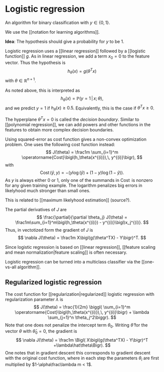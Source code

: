 # Logistic regression

An algorithm for binary classification with $y \in \{0,\,1\}$. 

We use the [[notation for learning algorithms]].

**Idea**: The hypothesis should give a probability for $y$ to be $1$. 

Logistic regression uses a [[linear regression]] followed by a [[logistic function]] $g$. As in linear regression, we add a term $x_0 = 0$ to the feature vector. Thus the hypothesis is $$h_\theta(x) = g(\theta^Tx)$$ with $\theta \in \mathbb{R}^{n+1}$.

As noted above, this is interpreted as $$h_\theta(x) = \mathbb{P}(y =1\, |\, x;\, \theta),$$
and we predict $y = 1$ if $h_\theta(x) \ge 0.5$. Equivalently, this is the case if $\theta^Tx \ge 0$.

The hyperplane $\theta^Tx = 0$ is called the *decision boundary*. Similar to [[polynomial regression]], we can add powers and other functions in the features to obtain more complex decision boundaries.

Using squared-error as cost function gives a non-convex optimization problem. One uses the following cost function instead:
$$
	J(\theta) =
	\frac1m \sum_{i=1}^m \operatorname{Cost}\bigl(h_\theta(x^{(i)}),\, y^{(i)}\bigr), 
$$
with
$$
	\operatorname{Cost}(\hat y, y) = -\bigl(y\log(\hat y) + (1-y)\log(1-\hat y)\bigr).
$$
As $y$ is always either $0$ or $1$, only one of the summands in $\operatorname{Cost}$ is nonzero for any given training example. The logarithm penalizes big errors in likelyhood much stronger than small ones.

This is related to [[maximum likelyhood estimation]] (source?).

The partial derivatives of $J$ are
$$
	\frac{\partial}{\partial \theta_j} J(\theta) =
	\frac1m\sum_{i=1}^m\bigl(h_\theta(x^{(i)}) - y^{(i)}\bigl)x_j^{(i)}.
$$
Thus, in vectotized form the gradient of $J$ is
$$
	\nabla J(\theta) = \frac1m X\bigl(g(\theta^TX) - Y\bigr)^T.
$$

Since logistic regression is based on [[linear regression]], [[feature scaling and mean normalization|feature scaling]] is often necessary.

Logistic regression can be turned into a multiclass classifier via the [[one-vs-all algorithm]].

## Regularized logistic regression

The cost function for [[regularization|regularized]] logistic regression with regularization parameter $\lambda$ is
$$
	J(\theta) =
	\frac{1}{2m} \biggl(
	\sum_{i=1}^m \operatorname{Cost}\bigl(h_\theta(x^{(i)}),\, y^{(i)}\bigr) +
	\lambda \sum_{j=1}^n \theta_j^2\biggr).
$$
Note that one does not penalize the intercept term $\theta_0$. Writing $\hat\theta$ for the vector $\theta$ with $\hat\theta_0=0$, the gradient is
$$
\nabla J(\theta) = \frac1m \Bigl( X\bigl(g(\theta^TX) - Y\bigr)^T +\lambda\hat\theta\Bigr).
$$
One notes that in gradient descent this corresponds to gradient descent with the original cost function, where in each step the parameters $\theta_i$ are first multiplied by $1-\alpha\frac\lambda m < 1$.